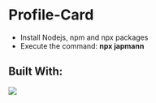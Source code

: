 # Profile-Card
* Install Nodejs, npm and npx packages
* Execute the command: **npx japmann**

## Built With:
<a href="https://www.javascript.com/"><img src="https://img.shields.io/static/v1?label=Javascript&message=ES5&color=green&link=https://www.javascript.com/" /></a>
